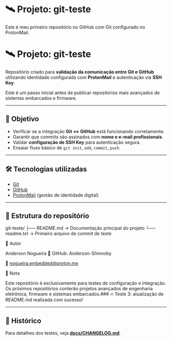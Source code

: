 # 🛰️ Projeto: git-teste

Este é meu primeiro repositório no GitHub com Git configurado no ProtonMail.
# 🛰️ Projeto: git-teste


Repositório criado para **validação da comunicação entre Git e GitHub** utilizando identidade configurada com **ProtonMail** e autenticação via **SSH Key**.

Este é um passo inicial antes de publicar repositórios mais avançados de sistemas embarcados e firmware.

---

## 📖 Objetivo
- Verificar se a integração **Git ↔ GitHub** está funcionando corretamente.
- Garantir que commits são assinados com **nome e e-mail profissionais**.
- Validar **configuração de SSH Key** para autenticação segura.
- Ensaiar fluxo básico de `git init`, `add`, `commit`, `push`.

---

## 🛠️ Tecnologias utilizadas
- [Git](https://git-scm.com/)
- [GitHub](https://github.com/)
- [ProtonMail](https://proton.me/) (gestão de identidade digital)

---

## 📂 Estrutura do repositório

git-teste/
├── README.md → Documentação principal do projeto
└── readme.txt → Primeiro arquivo de commit de teste




📌 Autor

Anderson Nogueira
🔗 GitHub: Anderson-Shinnoby

📧 nogueira.embedded@proton.me

📜 Nota

Este repositório é exclusivamente para testes de configuração e integração.
Os próximos repositórios conterão projetos avançados de engenharia eletrônica, firmware e sistemas embarcados.### 🔥 Teste 3: atualização de README.md realizada com sucesso!

---

## 🧭 Histórico
Para detalhes dos testes, veja **[docs/CHANGELOG.md](docs/CHANGELOG.md)**.
